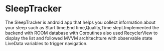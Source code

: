 # SleepTracker
The SleepTracker is android app that helps you collect information about your sleep such as Start time,End time,Quality,Time slept.Implemented the backend with ROOM database with Coroutines also used RecyclerView to display the list and followed MVVM architechture with observable state LiveData variables to trigger navigation.



